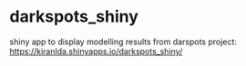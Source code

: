 # darkspots_shiny
shiny app to display modelling results from darspots project: https://kiranlda.shinyapps.io/darkspots_shiny/
